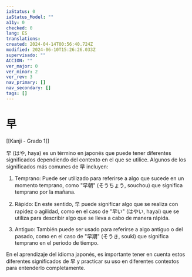 ```yaml
---
iaStatus: 0
iaStatus_Model: ""
a11y: 0
checked: 0
lang: ES
translations: 
created: 2024-04-14T00:56:40.724Z
modified: 2024-06-10T15:26:26.033Z
supervisado: ""
ACCION: ""
ver_major: 0
ver_minor: 2
ver_rev: 3
nav_primary: []
nav_secondary: []
tags: []
---
```

# 早

[[Kanji - Grado 1]]

早 (はや, haya) es un término en japonés que puede tener diferentes significados dependiendo del contexto en el que se utilice. Algunos de los significados más comunes de 早 incluyen:

1. Temprano: Puede ser utilizado para referirse a algo que sucede en un momento temprano, como "早朝" (そうちょう, souchou) que significa temprano por la mañana.

2. Rápido: En este sentido, 早 puede significar algo que se realiza con rapidez o agilidad, como en el caso de "早い" (はやい, hayai) que se utiliza para describir algo que se lleva a cabo de manera rápida.

3. Antiguo: También puede ser usado para referirse a algo antiguo o del pasado, como en el caso de "早期" (そうき, souki) que significa temprano en el periodo de tiempo.

En el aprendizaje del idioma japonés, es importante tener en cuenta estos diferentes significados de 早 y practicar su uso en diferentes contextos para entenderlo completamente.
